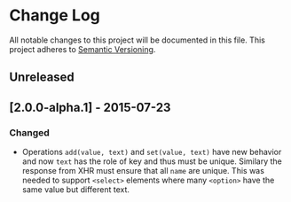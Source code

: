 # Change Log
All notable changes to this project will be documented in this file.
This project adheres to [Semantic Versioning](http://semver.org/).

## Unreleased

## [2.0.0-alpha.1] - 2015-07-23

### Changed

* Operations `add(value, text)` and `set(value, text)` have new behavior and now `text` has the role of key and thus must be unique. Similary the response from XHR must ensure that all `name` are unique. This was needed to support `<select>` elements where many `<option>` have the same value but different text.

